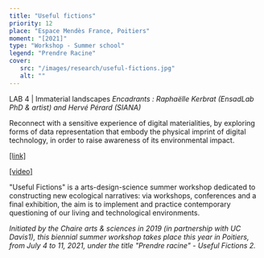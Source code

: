 ```yaml
---
title: "Useful fictions"
priority: 12
place: "Espace Mendès France, Poitiers"
moment: "[2021]"
type: "Workshop - Summer school"
legend: "Prendre Racine"
cover:
   src: "/images/research/useful-fictions.jpg"
   alt: ""
---
```


LAB 4 | Immaterial landscapes
_Encadrants : Raphaëlle Kerbrat (EnsadLab PhD & artist) and Hervé Pérard (SIANA)_

Reconnect with a sensitive experience of digital materialities, by exploring forms of data representation that embody the physical imprint of digital technology, in order to raise awareness of its environmental impact.

[[link]](https://chaire-arts-sciences.org/2020/09/11/ecole-dete-arts-design-sciences/)

[[video]](https://www.youtube.com/watch?v=oIWciVDGNJY)

"Useful Fictions" is a arts-design-science summer workshop dedicated to constructing new ecological narratives: via workshops, conferences and a final exhibition, the aim is to implement and practice contemporary questioning of our living and technological environments.

_Initiated by the Chaire arts & sciences in 2019 (in partnership with UC Davis1), this biennial summer workshop takes place this year in Poitiers, from July 4 to 11, 2021, under the title "Prendre racine" - Useful Fictions 2._
